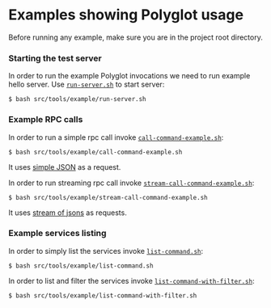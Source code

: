 # Examples showing Polyglot usage

Before running any example, make sure you are in the project root directory.

### Starting the test server

In order to run the example Polyglot invocations we need to run example hello server. Use [`run-server.sh`](https://github.com/grpc-ecosystem/polyglot/tree/master/src/tools/example/run-server.sh) to start server:

`$ bash src/tools/example/run-server.sh`

### Example RPC calls

In order to run a simple rpc call invoke [`call-command-example.sh`](https://github.com/grpc-ecosystem/polyglot/tree/master/src/tools/example/call-command-example.sh):

`$ bash src/tools/example/call-command-example.sh`

It uses [simple JSON](https://github.com/grpc-ecosystem/polyglot/tree/master/src/tools/example/request.pb.ascii) as a request.

In order to run streaming rpc call invoke [`stream-call-command-example.sh`](https://github.com/grpc-ecosystem/polyglot/tree/master/src/tools/example/stream-call-command-example.sh):

`$ bash src/tools/example/stream-call-command-example.sh`

It uses [stream of jsons](https://github.com/grpc-ecosystem/polyglot/tree/master/src/tools/example/requests_multi.pb.ascii) as requests.

### Example services listing

In order to simply list the services invoke [`list-command.sh`](https://github.com/grpc-ecosystem/polyglot/tree/master/src/tools/example/list-command.sh):

`$ bash src/tools/example/list-command.sh`

In order to list and filter the services invoke [`list-command-with-filter.sh`](https://github.com/grpc-ecosystem/polyglot/tree/master/src/tools/example/list-command-with-filter.sh):

`$ bash src/tools/example/list-command-with-filter.sh`